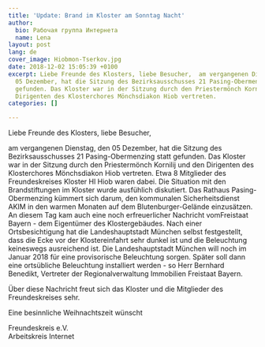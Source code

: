 ```yaml
---
title: 'Update: Brand im Kloster am Sonntag Nacht'
author:
  bio: Рабочая группа Интернета
  name: Lena
layout: post
lang: de
cover_image: Hiobmon-Tserkov.jpg
date: 2018-12-02 15:05:39 +0100
excerpt: Liebe Freunde des Klosters, liebe Besucher,  am vergangenen Dienstag, den
  05 Dezember, hat die Sitzung des Bezirksausschusses 21 Pasing-Obermenzing statt
  gefunden. Das Kloster war in der Sitzung durch den Priestermönch Kornilij und den
  Dirigenten des Klosterchores Mönchsdiakon Hiob vertreten.
categories: []

---
```

Liebe Freunde des Klosters, liebe Besucher,

am vergangenen Dienstag, den 05 Dezember, hat die Sitzung des  Bezirksausschusses 21 Pasing-Obermenzing statt gefunden. Das Kloster war  in der Sitzung durch den Priestermönch Kornilij und den Dirigenten des  Klosterchores Mönchsdiakon Hiob vertreten. Etwa 8 Mitglieder des  Freundeskreises Kloster Hl Hiob waren dabei. Die Situation mit den  Brandstiftungen im Kloster wurde ausfühlich diskutiert. Das Rathaus  Pasing-Obermenzing kümmert sich darum, den kommunalen Sicherheitsdienst  AKIM in den warmen Monaten auf dem Blutenburger-Gelände einzusätzen.  
 An diesem Tag kam auch eine noch erfreuerlicher Nachricht vomFreistaat  Bayern - dem Eigentümer des Klostergebäudes. Nach einer Ortsbesichtigung  hat die Landeshauptstadt München selbst festgestellt, dass die Ecke vor  der Klostereinfahrt sehr dunkel ist und die Beleuchtung keineswegs  ausreichend ist. Die Landeshauptstadt München will noch im Januar 2018  für eine provisorische Beleuchtung sorgen. Später soll dann eine  ortsübliche Beleuchtung installiert werden - so Herr Bernhard Benedikt,  Vertreter der Regionalverwaltung Immobilien Freistaat Bayern.

Über diese Nachricht freut sich das Kloster und die Mitglieder des Freundeskreises sehr.

Eine besinnliche Weihnachtszeit wünscht

Freundeskreis e.V.  
 Arbeitskreis Internet